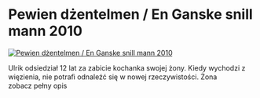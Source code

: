 Pewien dżentelmen / En Ganske snill mann 2010 
=============
[![Pewien dżentelmen / En Ganske snill mann 2010 ](http://vidos.pl/images/player.gif)](http://vidos.pl/pewien-dzentelmen-en-ganske-snill-mann-2010)

 Ulrik odsiedział 12 lat za zabicie kochanka swojej żony. Kiedy wychodzi z więzienia, nie potraﬁ odnaleźć się w nowej rzeczywistości. Żona zobacz pełny opis
